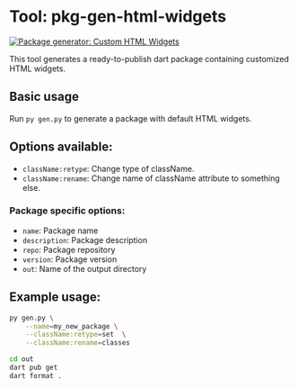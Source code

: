 # Tool: pkg-gen-html-widgets

[![Package generator: Custom HTML Widgets](https://github.com/erlage/rad/actions/workflows/pkg_gen_html_widgets.yml/badge.svg)](https://github.com/erlage/rad/actions/workflows/pkg_gen_html_widgets.yml)

This tool generates a ready-to-publish dart package containing customized HTML widgets.

## Basic usage

Run `py gen.py` to generate a package with default HTML widgets.

## Options available:

- `className:retype`: Change type of className.
- `className:rename`: Change name of className attribute to something else.

### Package specific options:

- `name`: Package name
- `description`: Package description
- `repo`: Package repository
- `version`: Package version
- `out`: Name of the output directory

## Example usage:

```sh
py gen.py \
    --name=my_new_package \
    --className:retype=set  \
    --className:rename=classes

cd out
dart pub get
dart format .
```
